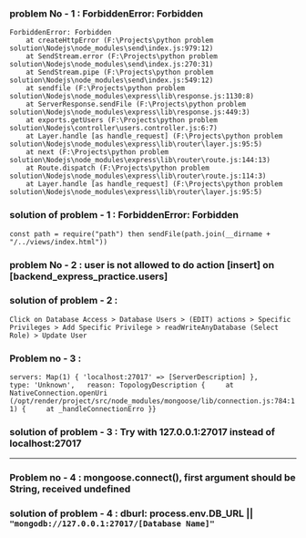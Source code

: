 ### problem No - 1 : ForbiddenError: Forbidden

```
ForbiddenError: Forbidden
    at createHttpError (F:\Projects\python problem solution\Nodejs\node_modules\send\index.js:979:12)
    at SendStream.error (F:\Projects\python problem solution\Nodejs\node_modules\send\index.js:270:31)
    at SendStream.pipe (F:\Projects\python problem solution\Nodejs\node_modules\send\index.js:549:12)
    at sendfile (F:\Projects\python problem solution\Nodejs\node_modules\express\lib\response.js:1130:8)
    at ServerResponse.sendFile (F:\Projects\python problem solution\Nodejs\node_modules\express\lib\response.js:449:3)
    at exports.getUsers (F:\Projects\python problem solution\Nodejs\controller\users.controller.js:6:7)
    at Layer.handle [as handle_request] (F:\Projects\python problem solution\Nodejs\node_modules\express\lib\router\layer.js:95:5)
    at next (F:\Projects\python problem solution\Nodejs\node_modules\express\lib\router\route.js:144:13)
    at Route.dispatch (F:\Projects\python problem solution\Nodejs\node_modules\express\lib\router\route.js:114:3)
    at Layer.handle [as handle_request] (F:\Projects\python problem solution\Nodejs\node_modules\express\lib\router\layer.js:95:5)
```

### solution of problem - 1 : ForbiddenError: Forbidden
`
const path = require("path") then sendFile(path.join(__dirname + "/../views/index.html"))
`
### problem No - 2 : user is not allowed to do action [insert] on [backend_express_practice.users]

### solution of problem - 2 : 
`
Click on Database Access > Database Users > (EDIT) actions > Specific Privileges > Add Specific Privilege > readWriteAnyDatabase (Select Role) > Update User
`

### Problem no - 3 : 
`
servers: Map(1) { 'localhost:27017' => [ServerDescription] },     type: 'Unknown',   reason: TopologyDescription {     at NativeConnection.openUri (/opt/render/project/src/node_modules/mongoose/lib/connection.js:784:11) {     at _handleConnectionErro }}
`

### solution of problem - 3 : Try with 127.0.0.1:27017 instead of localhost:27017

<hr />

### Problem no - 4 : mongoose.connect(), first argument should be String, received undefined

### solution of problem - 4 : dburl: process.env.DB_URL || `"mongodb://127.0.0.1:27017/[Database Name]"`
